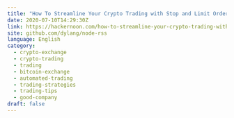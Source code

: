 ```yaml
---
title: "How To Streamline Your Crypto Trading with Stop and Limit Orders"
date: 2020-07-10T14:29:30Z
link: https://hackernoon.com/how-to-streamline-your-crypto-trading-with-stop-and-limit-orders-dj1g3ytj?source=rss&utm_medium=RSS&utm_source=news.12bit.vn
site: github.com/dylang/node-rss
language: English
category:
  - crypto-exchange
  - crypto-trading
  - trading
  - bitcoin-exchange
  - automated-trading
  - trading-strategies
  - trading-tips
  - good-company
draft: false
---
```

